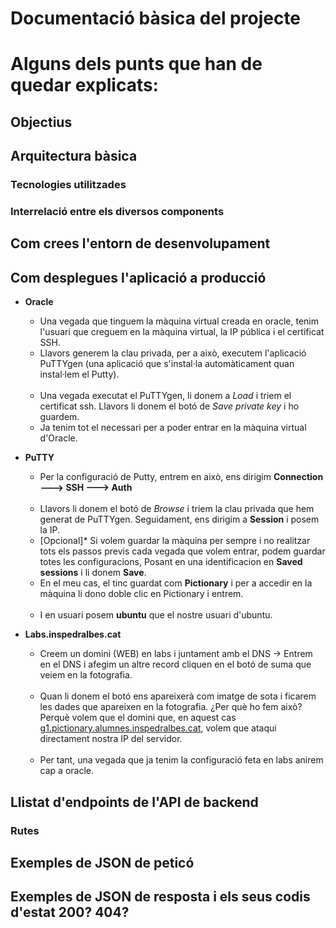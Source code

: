 # Documentació bàsica del projecte
<h1>Alguns dels punts que han de quedar explicats:</h1>
 <h2> Objectius</h2>
 <h2> Arquitectura bàsica</h2>
   <h3> Tecnologies utilitzades</h3> 
   <h3> Interrelació entre els diversos components</h3> 
 <h2> Com crees l'entorn de desenvolupament</h2>
 <h2>Com desplegues l'aplicació a producció</h2>

- **Oracle**
	- Una vegada que tinguem la màquina virtual creada en oracle, tenim l'usuari que creguem en la màquina virtual, la IP pública i el certificat SSH.  
	- Llavors generem la clau privada, per a això, executem l'aplicació PuTTYgen (una aplicació que s'instal·la automàticament quan instal·lem el Putty). <br> <img  src="https://encrypted-tbn0.gstatic.com/images?q=tbn:ANd9GcRlkk6B1pg3KXfbFT5ouluHm_0f88-rD0ef5lESwUw&s"  alt="">
	- Una vegada executat el PuTTYgen, li donem a *Load* i triem el certificat ssh. Llavors li donem el botó de *Save  private  key* i ho guardem.  
	- Ja tenim tot el necessari per a poder entrar en la màquina virtual d'Oracle.

- **PuTTY**
	- Per la configuració de Putty, entrem en això, ens dirigim **Connection ---> SSH ---> Auth** <br> <img  src="https://encrypted-tbn0.gstatic.com/images?q=tbn:ANd9GcRlkk6B1pg3KXfbFT5ouluHm_0f88-rD0ef5lESwUw&s"  alt="">
	- Llavors li donem el botó de *Browse* i triem la clau privada que hem generat de PuTTYgen. Seguidament, ens dirigim a **Session** i posem la IP.  
	- [Opcional]* Si volem guardar la màquina per sempre i no realitzar tots els passos previs cada vegada que volem entrar, podem guardar totes les configuracions, Posant en una identificacion en **Saved sessions** i li donem **Save**.  
	- En el meu cas, el tinc guardat com **Pictionary** i per a accedir en la màquina li dono doble clic en Pictionary i entrem.<br> <img  src="https://encrypted-tbn0.gstatic.com/images?q=tbn:ANd9GcRlkk6B1pg3KXfbFT5ouluHm_0f88-rD0ef5lESwUw&s"  alt="">
	- I en usuari posem **ubuntu** que el nostre usuari d'ubuntu.

 -  **Labs.inspedralbes.cat**
	 - Creem un domini (WEB) en labs i juntament amb el DNS -> Entrem en el DNS i afegim un altre record cliquen en el botó de suma que veiem  en la fotografia.  <br><img  src="https://encrypted-tbn0.gstatic.com/images?q=tbn:ANd9GcRlkk6B1pg3KXfbFT5ouluHm_0f88-rD0ef5lESwUw&s"  alt="">
	- Quan li donem el botó ens apareixerà com imatge de sota i ficarem les dades que apareixen en la fotografia. ¿Per què ho fem això? Perquè volem que el domini que, en aquest cas <a  href="https://g1.pictionary.alumnes.inspedralbes.cat/">g1.pictionary.alumnes.inspedralbes.cat</a>, volem que ataqui directament nostra IP del servidor. <br> <img  src="https://encrypted-tbn0.gstatic.com/images?q=tbn:ANd9GcRlkk6B1pg3KXfbFT5ouluHm_0f88-rD0ef5lESwUw&s"  alt="">
	 - Per tant, una vegada que ja tenim la configuració feta en labs anirem cap a oracle.  
  

  <h2>Llistat d'endpoints de l'API de backend</h2> 
    <h3>Rutes</h3> 
   <h2>Exemples de JSON de peticó</h2>
   <h2>Exemples de JSON de resposta i els seus codis d'estat 200? 404?</h2>
